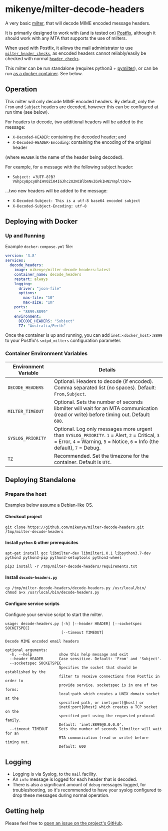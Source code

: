 # mikenye/milter-decode-headers

A very basic [milter](https://en.wikipedia.org/wiki/Milter), that will decode MIME encoded message headers.

It is primarily designed to work with (and is tested on) [Postfix](http://www.postfix.org), although it should work with any MTA that supports the use of milters.

When used with Postfix, it allows the mail administrator to use [`milter_header_checks`](http://www.postfix.org/postconf.5.html#milter_header_checks), as encoded headers cannot reliably/easily be checked with normal [`header_checks`](http://www.postfix.org/postconf.5.html#header_checks).

This milter can be run standalone (requires python3 + [pymilter](https://pypi.org/project/pymilter/)), or can be run [as a docker container](https://hub.docker.com/r/mikenye/milter-decode-headers). See below.

## Operation

This milter will only decode MIME encoded headers. By default, only the `From` and `Subject` headers are decoded, however this can be configured at run time (see below).

For headers to decode, two additional headers will be added to the message:

* `X-Decoded-HEADER`: containing the decoded header; and
* `X-Decoded-HEADER-Encoding`: containing the encoding of the original header

(where `HEADER` is the name of the header being decoded).

For example, for a message with the following subject header:

* `Subject: =?UTF-8?B?VGhpcyBpcyBhIHV0Zi04IGJhc2U2NCBlbmNvZGVkIHN1YmplY3Q?=`

...two new headers will be added to the message:

* `X-Decoded-Subject: This is a utf-8 base64 encoded subject`
* `X-Decoded-Subject-Encoding: utf-8`

## Deploying with Docker

### Up and Running

Example `docker-compose.yml` file:

```yaml
version: '3.8'
services:
  decode_headers:
    image: mikenye/milter-decode-headers:latest
    container_name: decode_headers
    restart: always
    logging:
      driver: "json-file"
      options:
        max-file: "10"
        max-size: "1m"
    ports:
      - "8899:8899"
    environment:
      DECODE_HEADERS: "Subject"
      TZ: "Australia/Perth"
```

Once the container is up and running, you can add `inet:<docker_host>:8899` to your Postfix's `smtpd_milters` configuration parameter.

### Container Environment Variables

| Environment Variable | Details |
|-----|-----|
| `DECODE_HEADERS`  | Optional. Headers to decode (if encoded). Comma separated list (no spaces). Default: `From,Subject`. |
| `MILTER_TIMEOUT`  | Optional. Sets the number of seconds libmilter will wait for an MTA communication (read or write) before timing out. Default: `600`. |
| `SYSLOG_PRIORITY` | Optional. Log only messages more urgent than `SYSLOG_PRIORITY`. `1` = Alert, `2` = Critical, `3` = Error, `4` = Warning, `5` = Notice, `6` = Info (the default), `7` = Debug. |
| `TZ`              | Recommended. Set the timezone for the container. Default is `UTC`. |

## Deploying Standalone

### Prepare the host

Examples below assume a Debian-like OS.

#### Checkout project ####

```shell
git clone https://github.com/mikenye/milter-decode-headers.git /tmp/milter-decode-headers
```

#### Install `python` & other prerequisites ####

```shell
apt-get install gcc libmilter-dev libmilter1.0.1 libpython3.7-dev python3 python3-pip python3-setuptools python3-wheel
```
```shell
pip3 install -r /tmp/milter-decode-headers/requirements.txt
```

#### Install `decode-headers.py` ####

```shell
cp /tmp/milter-decode-headers/decode-headers.py /usr/local/bin/
chmod a+x /usr/local/bin/decode-headers.py
```

#### Configure service scripts ####

Configure your service script to start the milter.

```text
usage: decode-headers.py [-h] [--header HEADER] [--socketspec SOCKETSPEC]
                         [--timeout TIMEOUT]

Decode MIME encoded email headers

optional arguments:
  -h, --help            show this help message and exit
  --header HEADER       Case sensitive. Default: 'From' and 'Subject'.
  --socketspec SOCKETSPEC
                        Specifies the socket that should be established by the
                        filter to receive connections from Postfix in order to
                        provide service. socketspec is in one of two forms:
                        local:path which creates a UNIX domain socket at the
                        specified path, or inet:port[@host] or
                        inet6:port[@host] which creates a TCP socket on the
                        specified port using the requested protocol family.
                        Default: 'inet:8899@0.0.0.0'.
  --timeout TIMEOUT     Sets the number of seconds libmilter will wait for an
                        MTA communication (read or write) before timing out.
                        Default: 600
```

## Logging

* Logging is via Syslog, to the `mail` facility.
* An `info` message is logged for each header that is decoded.
* There is also a significant amount of `debug` messages logged, for troubleshooting, so it's recommended to have your syslog configured to drop these messages during normal operation.

## Getting help

Please feel free to [open an issue on the project's GitHub](https://github.com/mikenye/milter-decode-headers/issues).
